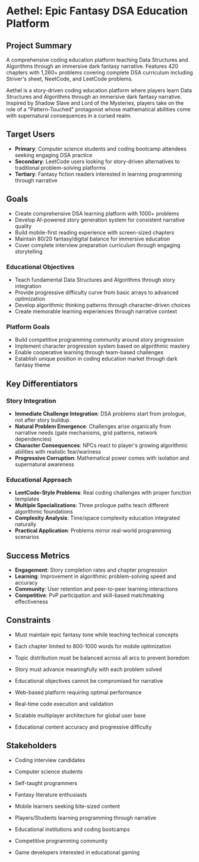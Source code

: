 # Aethel: Epic Fantasy DSA Education Platform

## Project Summary

A comprehensive coding education platform teaching Data Structures and Algorithms through an immersive dark fantasy narrative. Features 420 chapters with 1,260+ problems covering complete DSA curriculum including Striver's sheet, NeetCode, and LeetCode problems.



Aethel is a story-driven coding education platform where players learn Data Structures and Algorithms through an immersive dark fantasy narrative. Inspired by Shadow Slave and Lord of the Mysteries, players take on the role of a "Pattern-Touched" protagonist whose mathematical abilities come with supernatural consequences in a cursed realm.

## Target Users

- **Primary**: Computer science students and coding bootcamp attendees seeking engaging DSA practice
- **Secondary**: LeetCode users looking for story-driven alternatives to traditional problem-solving platforms  
- **Tertiary**: Fantasy fiction readers interested in learning programming through narrative

## Goals

- Create comprehensive DSA learning platform with 1000+ problems
- Develop AI-powered story generation system for consistent narrative quality
- Build mobile-first reading experience with screen-sized chapters
- Maintain 80/20 fantasy/digital balance for immersive education
- Cover complete interview preparation curriculum through engaging storytelling



### Educational Objectives
- Teach fundamental Data Structures and Algorithms through story integration
- Provide progressive difficulty curve from basic arrays to advanced optimization
- Develop algorithmic thinking patterns through character-driven choices
- Create memorable learning experiences through narrative context

### Platform Goals  
- Build competitive programming community around story progression
- Implement character progression system based on algorithmic mastery
- Enable cooperative learning through team-based challenges
- Establish unique position in coding education market through dark fantasy theme

## Key Differentiators

### Story Integration
- **Immediate Challenge Integration**: DSA problems start from prologue, not after story buildup
- **Natural Problem Emergence**: Challenges arise organically from narrative needs (gate mechanisms, grid patterns, network dependencies)
- **Character Consequences**: NPCs react to player's growing algorithmic abilities with realistic fear/wariness
- **Progressive Corruption**: Mathematical power comes with isolation and supernatural awareness

### Educational Approach
- **LeetCode-Style Problems**: Real coding challenges with proper function templates
- **Multiple Specializations**: Three prologue paths teach different algorithmic foundations
- **Complexity Analysis**: Time/space complexity education integrated naturally
- **Practical Application**: Problems mirror real-world programming scenarios

## Success Metrics

- **Engagement**: Story completion rates and chapter progression
- **Learning**: Improvement in algorithmic problem-solving speed and accuracy  
- **Community**: User retention and peer-to-peer learning interactions
- **Competitive**: PvP participation and skill-based matchmaking effectiveness

## Constraints

- Must maintain epic fantasy tone while teaching technical concepts
- Each chapter limited to 800-1000 words for mobile optimization
- Topic distribution must be balanced across all arcs to prevent boredom
- Story must advance meaningfully with each problem solved
- Educational objectives cannot be compromised for narrative



- Web-based platform requiring optimal performance
- Real-time code execution and validation
- Scalable multiplayer architecture for global user base
- Educational content accuracy and progressive difficulty

## Stakeholders

- Coding interview candidates
- Computer science students
- Self-taught programmers
- Fantasy literature enthusiasts
- Mobile learners seeking bite-sized content



- Players/Students learning programming through narrative
- Educational institutions and coding bootcamps
- Competitive programming community
- Game developers interested in educational gaming

